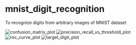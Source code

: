 # mnist_digit_recognition
To recognize digits from arbitrary images of MNIST dataset

![confusion_matrix_plot](https://user-images.githubusercontent.com/65129467/115659528-7f1f2b80-a35c-11eb-87f7-0d96620b9f6c.png)
![precision_recall_vs_threshold_plot](https://user-images.githubusercontent.com/65129467/115659534-80505880-a35c-11eb-94bb-97c2648395f1.png)
![roc_curve_plot](https://user-images.githubusercontent.com/65129467/115659538-80e8ef00-a35c-11eb-8a16-2a1c3ce96e83.png)
![target_digit_plot](https://user-images.githubusercontent.com/65129467/115659542-81818580-a35c-11eb-8324-02ec02869fd7.png)
